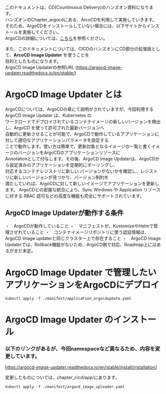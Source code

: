 このドキュメントは、CD(Countinuous Delivery)のハンズオン資料になります。  
ハンズオンのChapter_argocdにある、ArcoCDを利用して実施していきます。  
そのため、ArgoCDをインストールしていない場合には、以下サイトからインストールを実施してください。  
ArgoCDの詳細については、[こちら](https://github.com/cloudnativedaysjp/cnd-handson/blob/main/chapter_argocd/README_webui.md)を参照ください。  

また、このドキュメントについては、CICDのハンズオンにCD部分の拡張版として、<B>ArcoCD Image Updater</B> を使うことを  
目的としたものになります。  
ArgoCD Image Updaterの参照URL (https://argocd-image-updater.readthedocs.io/en/stable/)

# ArgoCD Image Updater とは

ArgoCDについては、ArgoCDの章にて説明がされていますが、今回利用する ArgoCD Image Updater は、Kubernetes の  
ワークロードでデプロイされているコンテナイメージの新しいバージョンを検出し、ArgoCD を使って許可された最新バージョンへ  
自動的に更新させることが可能で、ArgoCDで動作しているアプリケーションに対して適切なアプリケーションパラメータを設定する  
ことで動作します。使い方は簡単で、更新対象となるイメージの一覧と書くイメージのバージョンをArgoCDのアプリケーションリソースに  
Annotationとして付与します。その後、ArgoCD Image Updaterは、ArgoCDから設定済みのアプリケーションを定期的にポーリングし、  
対応するコンテナレジストリに新しい    バージョンがないかを確認し、レジストリに新しいバージョンが見つかり、バージョン制約を  
満たしていれば、ArgoCDに対して新しいイメージでアプリケーションを更新します。 
ArgoCDとの密接な統合により、Sync Windows や Application リソースに対する RBAC 認可などの高度な機能も完全にサポートされています。  

## ArgoCD Image Updaterが動作する条件
・　ArgoCDが動作していること
・　マニフェストが、KustomizeやHelmで管理させれていること
・　コンテナイメージリポジトリに使う認証情報は、ArgoCD Image updaterと同じクラスター上で存在すること
・　ArgoCD Image Updaterでは、Rollback機能がないため、ArgoCD側で対応、Roadmap上にはあるがまだ未定。


# ArgoCD Image Updater で管理したいアプリケーションをArgoCDにデプロイ
```
kubectl apply -f ./manifest/application_argocdupdate.yaml
```




# ArgoCD Image Updater のインストール
### 以下のリンクがあるが、今回namespaceなど異なるため、内容を変更しています。
https://argocd-image-updater.readthedocs.io/en/stable/install/installation/

変更したものについては、chapter_cicd/app/にあります。
```
kubectl apply -f ./manifest/argocd_image_uploader.yaml
```


